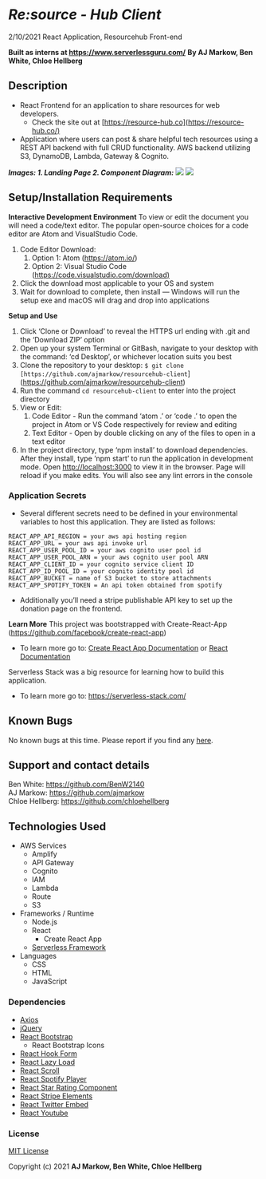 # *Re:source - Hub Client*

2/10/2021
React Application, Resourcehub Front-end <br>

**Built as interns at https://www.serverlessguru.com/**
**By AJ Markow, Ben White, Chloe Hellberg**

## Description

* React Frontend for an application to share resources for web developers.
    * Check the site out at [https://resource-hub.co](https://resource-hub.co/)
* Application where users can post & share helpful tech resources using a REST API backend with full CRUD functionality. AWS backend utilizing S3, DynamoDB, Lambda, Gateway & Cognito.

**_Images: 1. Landing Page 2. Component Diagram:_**
![](https://i.imgur.com/xJfI3Ly.png)
![](https://i.imgur.com/uyW82EN.png)
## Setup/Installation Requirements

**Interactive Development Environment**
To view or edit the document you will need a code/text editor. The popular open-source choices for a code editor are Atom and VisualStudio Code.

1. Code Editor Download:
    1. Option 1: Atom (https://atom.io/)
    2. Option 2: Visual Studio Code ([https://code.visualstudio.com/download)](https://code.visualstudio.com/download)
2. Click the download most applicable to your OS and system
3. Wait for download to complete, then install — Windows will run the setup exe and macOS will drag and drop into applications

**Setup and Use**

1. Click ‘Clone or Download’ to reveal the HTTPS url ending with .git and the ‘Download ZIP’ option
2. Open up your system Terminal or GitBash, navigate to your desktop with the command: ‘cd Desktop’, or whichever location suits you best
3. Clone the repository to your desktop: `$ git clone [https://github.com/ajmarkow/resourcehub-client`](https://github.com/ajmarkow/resourcehub-client)
4. Run the command `cd resourcehub-client` to enter into the project directory
5. View or Edit:
    1. Code Editor - Run the command  ‘atom .’ or ‘code .’ to open the project in Atom or VS Code respectively for review and editing
    2. Text Editor - Open by double clicking on any of the files to open in a text editor
6. In the project directory, type ‘npm install’ to download dependencies. After they install, type ‘npm start’ to run the application in development mode. Open [http://localhost:3000](http://localhost:3000/) to view it in the browser. Page will reload if you make edits. You will also see any lint errors in the console

### Application Secrets

* Several different secrets need to be defined in your environmental variables to host this application. They are listed as follows:

```
REACT_APP_API_REGION = your aws api hosting region
REACT_APP_URL = your aws api invoke url
REACT_APP_USER_POOL_ID = your aws cognito user pool id
REACT_APP_USER_POOL_ARN = your aws cognito user pool ARN
REACT_APP_CLIENT_ID = your cognito service client ID
REACT_APP_ID_POOL_ID = your cognito identity pool id
REACT_APP_BUCKET = name of S3 bucket to store attachments
REACT_APP_SPOTIFY_TOKEN = An api token obtained from spotify
```

* Additionally you’ll need a stripe publishable API key to set up the donation page on the frontend.

**Learn More**
This project was bootstrapped with Create-React-App (https://github.com/facebook/create-react-app)

* To learn more go to: [Create React App Documentation](https://facebook.github.io/create-react-app/docs/getting-started) or [React Documentation](https://reactjs.org/)

Serverless Stack was a big resource for learning how to build this application.

* To learn more go to: https://serverless-stack.com/

## Known Bugs

No known bugs at this time. Please report if you find any [here](https://github.com/ajmarkow/resourcehub-client/issues).

## Support and contact details

Ben White: https://github.com/BenW2140 <br>
AJ Markow: https://github.com/ajmarkow <br>
Chloe Hellberg: https://github.com/chloehellberg <br>

## Technologies Used

* AWS Services
    * Amplify
    * API Gateway
    * Cognito
    * IAM
    * Lambda
    * Route 
    * S3
* Frameworks / Runtime
    * Node.js
    * React
        * Create React App
    * [Serverless Framework](https://www.serverless.com/)
* Languages
    * CSS
    * HTML
    * JavaScript

### Dependencies

* [Axios](https://github.com/axios/axios)
* [jQuery](https://github.com/jquery/jquery)
* [React Bootstrap](https://github.com/react-bootstrap/react-bootstrap)
    * React Bootstrap Icons
* [React Hook Form](https://github.com/react-hook-form/react-hook-form)
* [React Lazy Load](https://github.com/loktar00/react-lazy-load)
* [React Scroll](https://github.com/milosjanda/react-scroll-up)
* [React Spotify Player](https://github.com/alexanderwallin/react-spotify-player)
* [React Star Rating Component](https://github.com/voronianski/react-star-rating-component)
* [React Stripe Elements](https://github.com/stripe/react-stripe-elements)
* [React Twitter Embed](https://github.com/saurabhnemade/react-twitter-embed)
* [React Youtube](https://github.com/tjallingt/react-youtube)

### License

[MIT License](https://opensource.org/licenses/MIT)

Copyright (c) 2021 **AJ Markow, Ben White, Chloe Hellberg**

